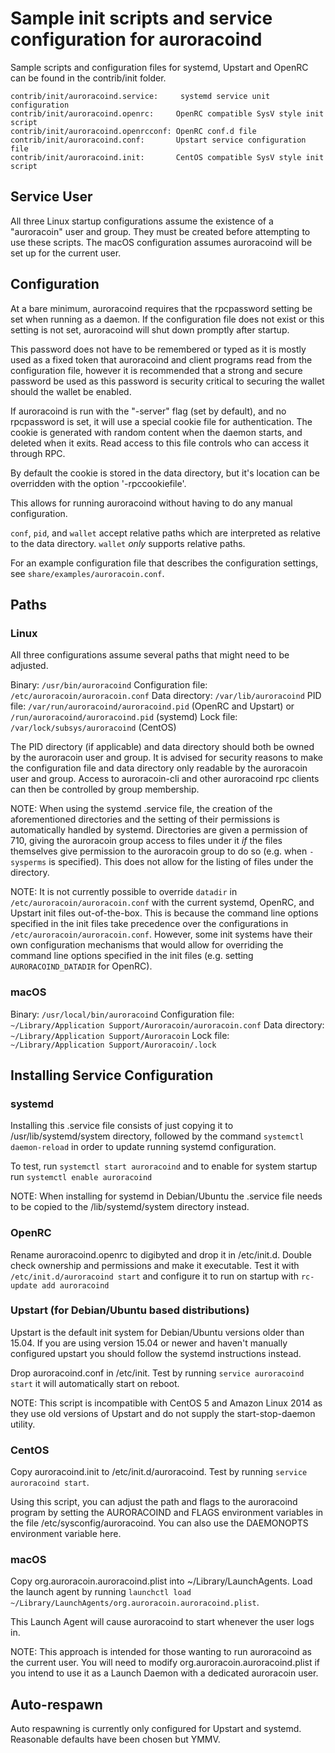 Sample init scripts and service configuration for auroracoind
=============================================================

Sample scripts and configuration files for systemd, Upstart and OpenRC
can be found in the contrib/init folder.

    contrib/init/auroracoind.service:     systemd service unit configuration
    contrib/init/auroracoind.openrc:     OpenRC compatible SysV style init script
    contrib/init/auroracoind.openrcconf: OpenRC conf.d file
    contrib/init/auroracoind.conf:       Upstart service configuration file
    contrib/init/auroracoind.init:       CentOS compatible SysV style init script

Service User
---------------------------------

All three Linux startup configurations assume the existence of a "auroracoin" user
and group.  They must be created before attempting to use these scripts.
The macOS configuration assumes auroracoind will be set up for the current user.

Configuration
---------------------------------

At a bare minimum, auroracoind requires that the rpcpassword setting be set
when running as a daemon.  If the configuration file does not exist or this
setting is not set, auroracoind will shut down promptly after startup.

This password does not have to be remembered or typed as it is mostly used
as a fixed token that auroracoind and client programs read from the configuration
file, however it is recommended that a strong and secure password be used
as this password is security critical to securing the wallet should the
wallet be enabled.

If auroracoind is run with the "-server" flag (set by default), and no rpcpassword is set,
it will use a special cookie file for authentication. The cookie is generated with random
content when the daemon starts, and deleted when it exits. Read access to this file
controls who can access it through RPC.

By default the cookie is stored in the data directory, but it's location can be overridden
with the option '-rpccookiefile'.

This allows for running auroracoind without having to do any manual configuration.

`conf`, `pid`, and `wallet` accept relative paths which are interpreted as
relative to the data directory. `wallet` *only* supports relative paths.

For an example configuration file that describes the configuration settings,
see `share/examples/auroracoin.conf`.

Paths
---------------------------------

### Linux

All three configurations assume several paths that might need to be adjusted.

Binary:              `/usr/bin/auroracoind`
Configuration file:  `/etc/auroracoin/auroracoin.conf`
Data directory:      `/var/lib/auroracoind`
PID file:            `/var/run/auroracoind/auroracoind.pid` (OpenRC and Upstart) or `/run/auroracoind/auroracoind.pid` (systemd)
Lock file:           `/var/lock/subsys/auroracoind` (CentOS)  

The PID directory (if applicable) and data directory should both be owned by the
auroracoin user and group. It is advised for security reasons to make the
configuration file and data directory only readable by the auroracoin user and
group. Access to auroracoin-cli and other auroracoind rpc clients can then be
controlled by group membership.

NOTE: When using the systemd .service file, the creation of the aforementioned
directories and the setting of their permissions is automatically handled by
systemd. Directories are given a permission of 710, giving the auroracoin group
access to files under it _if_ the files themselves give permission to the
auroracoin group to do so (e.g. when `-sysperms` is specified). This does not allow
for the listing of files under the directory.

NOTE: It is not currently possible to override `datadir` in
`/etc/auroracoin/auroracoin.conf` with the current systemd, OpenRC, and Upstart init
files out-of-the-box. This is because the command line options specified in the
init files take precedence over the configurations in
`/etc/auroracoin/auroracoin.conf`. However, some init systems have their own
configuration mechanisms that would allow for overriding the command line
options specified in the init files (e.g. setting `AURORACOIND_DATADIR` for
OpenRC).

### macOS

Binary:              `/usr/local/bin/auroracoind`
Configuration file:  `~/Library/Application Support/Auroracoin/auroracoin.conf`
Data directory:      `~/Library/Application Support/Auroracoin`
Lock file:           `~/Library/Application Support/Auroracoin/.lock`

Installing Service Configuration
-----------------------------------

### systemd

Installing this .service file consists of just copying it to
/usr/lib/systemd/system directory, followed by the command
`systemctl daemon-reload` in order to update running systemd configuration.

To test, run `systemctl start auroracoind` and to enable for system startup run
`systemctl enable auroracoind`

NOTE: When installing for systemd in Debian/Ubuntu the .service file needs to be copied to the /lib/systemd/system directory instead.

### OpenRC

Rename auroracoind.openrc to digibyted and drop it in /etc/init.d.  Double
check ownership and permissions and make it executable.  Test it with
`/etc/init.d/auroracoind start` and configure it to run on startup with
`rc-update add auroracoind`

### Upstart (for Debian/Ubuntu based distributions)

Upstart is the default init system for Debian/Ubuntu versions older than 15.04. If you are using version 15.04 or newer and haven't manually configured upstart you should follow the systemd instructions instead.

Drop auroracoind.conf in /etc/init.  Test by running `service auroracoind start`
it will automatically start on reboot.

NOTE: This script is incompatible with CentOS 5 and Amazon Linux 2014 as they
use old versions of Upstart and do not supply the start-stop-daemon utility.

### CentOS

Copy auroracoind.init to /etc/init.d/auroracoind. Test by running `service auroracoind start`.

Using this script, you can adjust the path and flags to the auroracoind program by
setting the AURORACOIND and FLAGS environment variables in the file
/etc/sysconfig/auroracoind. You can also use the DAEMONOPTS environment variable here.

### macOS

Copy org.auroracoin.auroracoind.plist into ~/Library/LaunchAgents. Load the launch agent by
running `launchctl load ~/Library/LaunchAgents/org.auroracoin.auroracoind.plist`.

This Launch Agent will cause auroracoind to start whenever the user logs in.

NOTE: This approach is intended for those wanting to run auroracoind as the current user.
You will need to modify org.auroracoin.auroracoind.plist if you intend to use it as a
Launch Daemon with a dedicated auroracoin user.

Auto-respawn
-----------------------------------

Auto respawning is currently only configured for Upstart and systemd.
Reasonable defaults have been chosen but YMMV.
